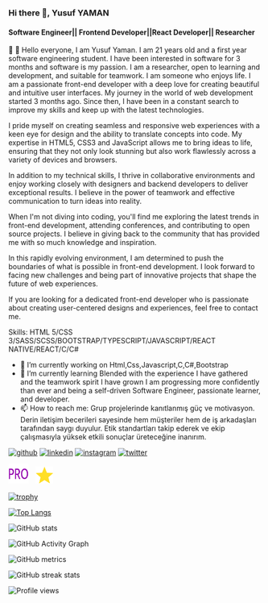 ### Hi there 👋, Yusuf YAMAN
#### Software Engineer|| Frontend Developer||React Developer|| Researcher
👋 👋 Hello everyone, I am Yusuf Yaman. I am 21 years old and a first year software engineering student. I have been interested in software for 3 months and software is my passion. I am a researcher, open to learning and development, and suitable for teamwork. I am someone who enjoys life.
I am a passionate front-end developer with a deep love for creating beautiful and intuitive user interfaces. My journey in the world of web development started 3 months ago. Since then, I have been in a constant search to improve my skills and keep up with the latest technologies.

I pride myself on creating seamless and responsive web experiences with a keen eye for design and the ability to translate concepts into code. My expertise in HTML5, CSS3 and JavaScript allows me to bring ideas to life, ensuring that they not only look stunning but also work flawlessly across a variety of devices and browsers.

In addition to my technical skills, I thrive in collaborative environments and enjoy working closely with designers and backend developers to deliver exceptional results. I believe in the power of teamwork and effective communication to turn ideas into reality.

When I'm not diving into coding, you'll find me exploring the latest trends in front-end development, attending conferences, and contributing to open source projects. I believe in giving back to the community that has provided me with so much knowledge and inspiration.

In this rapidly evolving environment, I am determined to push the boundaries of what is possible in front-end development. I look forward to facing new challenges and being part of innovative projects that shape the future of web experiences.

If you are looking for a dedicated front-end developer who is passionate about creating user-centered designs and experiences, feel free to contact me.

Skills: HTML 5/CSS 3/SASS/SCSS/BOOTSTRAP/TYPESCRIPT/JAVASCRIPT/REACT NATIVE/REACT/C/C#

- 🔭 I’m currently working on Html,Css,Javascript,C,C#,Bootstrap 
- 🌱 I’m currently learning Blended with the experience I have gathered and the teamwork spirit I have grown I am progressing more confidently than ever and being a self-driven Software Engineer, passionate learner, and developer. 
- 📫 How to reach me: Grup projelerinde kanıtlanmış güç ve motivasyon. Derin iletişim becerileri sayesinde hem müşteriler hem de iş arkadaşları tarafından saygı duyulur. Etik standartları takip ederek ve ekip çalışmasıyla yüksek etkili sonuçlar üreteceğine inanırım. 


[<img src='https://cdn.jsdelivr.net/npm/simple-icons@3.0.1/icons/github.svg' alt='github' height='40'>](https://github.com/yusufyaman07)  [<img src='https://cdn.jsdelivr.net/npm/simple-icons@3.0.1/icons/linkedin.svg' alt='linkedin' height='40'>](https://www.linkedin.com/in/yusufyaman/)  [<img src='https://cdn.jsdelivr.net/npm/simple-icons@3.0.1/icons/instagram.svg' alt='instagram' height='40'>](https://www.instagram.com/yaman_yusuf_7/)  [<img src='https://cdn.jsdelivr.net/npm/simple-icons@3.0.1/icons/twitter.svg' alt='twitter' height='40'>](https://twitter.com/yaman_yusuf_7)  

<a href='https://github.com/pricing'><img src='https://raw.githubusercontent.com/acervenky/animated-github-badges/master/assets/pro.gif' width='40' height='40'></a> <a href='https://stars.github.com/'><img src='https://raw.githubusercontent.com/acervenky/animated-github-badges/master/assets/starbadge.gif' width='35' height='35'></a> 

[![trophy](https://github-profile-trophy.vercel.app/?username=yusufyaman07)](https://github.com/ryo-ma/github-profile-trophy)

[![Top Langs](https://github-readme-stats.vercel.app/api/top-langs/?username=yusufyaman07)](https://github.com/anuraghazra/github-readme-stats)

![GitHub stats](https://github-readme-stats.vercel.app/api?username=yusufyaman07&show_icons=true&count_private=true)  

![GitHub Activity Graph](https://activity-graph.herokuapp.com/graph?username=yusufyaman07)  

![GitHub metrics](https://metrics.lecoq.io/yusufyaman07)  

![GitHub streak stats](https://streak-stats.demolab.com/?user=yusufyaman07)  

![Profile views](https://gpvc.arturio.dev/yusufyaman07)  


